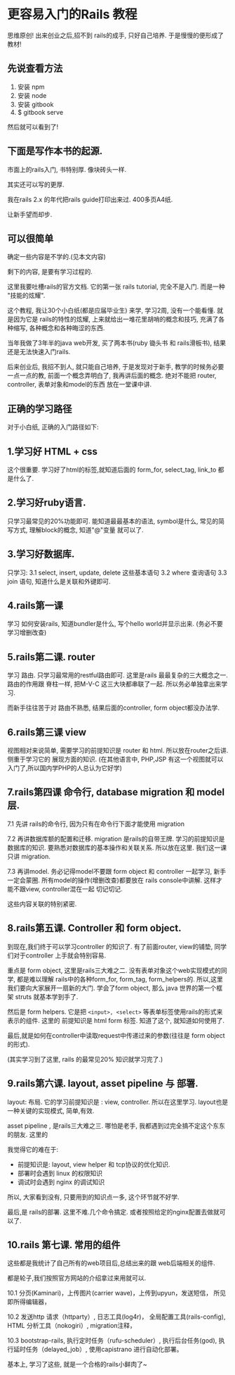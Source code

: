# 更容易入门的Rails 教程

思维原创!  出来创业之后,招不到 rails的成手, 只好自己培养. 于是慢慢的便形成了教材!

## 先说查看方法

1. 安装 npm
2. 安装 node
3. 安装 gitbook
4. $ gitbook serve

然后就可以看到了!

## 下面是写作本书的起源.

市面上的rails入门, 书特别厚. 像块砖头一样.

其实还可以写的更厚.

我在rails 2.x 的年代把rails guide打印出来过. 400多页A4纸.

让新手望而却步.

## 可以很简单

确定一些内容是不学的.(见本文内容)

剩下的内容, 是要有学习过程的.

这里我要吐槽rails的官方文档. 它的第一张 rails tutorial, 完全不是入门. 而是一种 "技能的炫耀".

这个教程, 我让30个小白纸(都是应届毕业生) 来学, 学习2周, 没有一个能看懂. 就是因为它是
rails的特性的炫耀, 上来就给出一堆花里胡哨的概念和技巧, 充满了各种缩写, 各种概念和各种晦涩的东西.

当年我做了3年半的java web开发, 买了两本书(ruby 锄头书 和 rails滑板书), 结果还是无法快速入门rails.

后来创业后, 我招不到人, 就只能自己培养, 于是发现对于新手, 教学的时候务必要一点一点的教,
前面一个概念弄明白了, 我再讲后面的概念. 绝对不能把 router, controller, 表单对象和model的东西
放在一堂课中讲.

## 正确的学习路径

对于小白纸, 正确的入门路径如下:

## 1.学习好 HTML + css

这个很重要. 学习好了html的标签,就知道后面的 form_for, select_tag, link_to 都是什么了.

## 2.学习好ruby语言.

只学习最常见的20%功能即可. 能知道最最基本的语法, symbol是什么, 常见的简写方式,
理解block的概念, 知道"@"变量 就可以了.

## 3.学习好数据库.

只学习:
3.1 select, insert, update, delete 这些基本语句
3.2 where 查询语句
3.3 join 语句, 知道什么是关联和外键即可.

## 4.rails第一课

学习 如何安装rails, 知道bundler是什么, 写个hello world并显示出来. (务必不要学习增删改查)

## 5.rails第二课. router

学习 路由. 只学习最常用的restful路由即可. 这里是rails 最最复杂的三大概念之一. 路由的作用跟
脊柱一样, 把M-V-C 这三大块都串联了一起. 所以务必单独拿出来学习.

而新手往往苦于对 路由不熟悉, 结果后面的controller, form object都没办法学.

## 6.rails第三课  view

视图相对来说简单, 需要学习的前提知识是 router 和 html. 所以放在router之后讲. 侧重于学习它的
展现方面的知识. (在其他语言中, PHP,JSP 有这一个视图就可以入门了,所以国内学PHP的人总认为它好学)

## 7.rails第四课 命令行, database migration 和 model 层.

7.1 先讲 rails的命令行, 因为只有在命令行下面才能使用 migration

7.2 再讲数据库额的配置和迁移. migration 是rails的自带王牌. 学习的前提知识是 数据库的知识.
要熟悉对数据库的基本操作和关联关系. 所以放在这里. 我们这一课只讲 migration.

7.3 再讲model.  务必记得model不要跟 form object 和 controller 一起学习, 新手一定会蒙圈.
所有model的操作(增删改查)都要放在 rails console中讲解. 这样才能不跟view, controller混在一起
切记切记.

这些内容关联的特别紧密.

## 8.rails第五课. Controller 和 form object.

到现在,我们终于可以学习controller 的知识了. 有了前面router, view的铺垫, 同学们对于controller
上手就会特别容易.

重点是 form object, 这里是rails三大难之二. 没有表单对象这个web实现模式的同学, 都是难以理解
rails中的各种form_for, form_tag, form_helpers的.  所以,这里我们要向大家展开一扇新的大门.
学会了form object, 那么 java 世界的第一个框架 struts 就基本学到手了.

然后是 form helpers. 它是把 `<input>, <select>` 等表单标签使用rails的形式来表示的组件. 这里的
前提知识是 html form 标签. 知道了这个, 就知道如何使用了.

最后,就是如何在controller中读取request中传递过来的参数(往往是 form object的形式).

(其实学习到了这里, rails 的最常见20% 知识就学习完了.)

## 9.rails第六课. layout, asset pipeline 与 部署.

layout: 布局. 它的学习前提知识是 : view, controller. 所以在这里学习. layout也是一种关键的实现模式,
简单,有效.

asset pipeline , 是rails三大难之三. 哪怕是老手, 我都遇到过完全搞不定这个东东的朋友. 这里的

我觉得它的难在于:
- 前提知识是: layout, view helper 和 tcp协议的优化知识.
- 部署时会遇到 linux 的权限知识
- 调试时会遇到 nginx 的调试知识

所以, 大家看到没有, 只要用到的知识点一多, 这个环节就不好学.

最后,是 rails的部署. 这里不难.几个命令搞定. 或者按照给定的nginx配置去做就可以了.

## 10.rails 第七课. 常用的组件

这些都是我统计了自己所有的web项目后,总结出来的跟 web后端相关的组件.

都是轮子,我们按照官方网站的介绍拿过来用就可以.

10.1  分页(Kaminari)，上传图片(carrier wave)，上传到upyun，发送短信， 所见即所得编辑器，

10.2  发送http 请求（httparty）, 日志工具(log4r)， 全局配置工具(rails-config), HTML 分析工具（nokogiri）, migration注释，

10.3  bootstrap-rails, 执行定时任务（rufu-scheduler）, 执行后台任务(god),  执行延时任务（delayed_job）, 使用capistrano 进行自动化部署。

基本上, 学习了这些, 就是一个合格的rails小鲜肉了~




